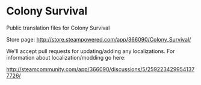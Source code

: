 # Colony Survival
Public translation files for Colony Survival

Store page: http://store.steampowered.com/app/366090/Colony_Survival/

We'll accept pull requests for updating/adding any localizations. For information about localization/modding go here:

http://steamcommunity.com/app/366090/discussions/5/2592234299541377726/
